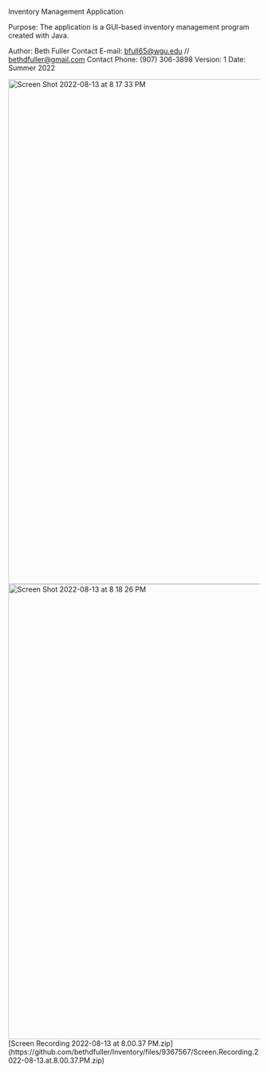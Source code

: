 Inventory Management Application

Purpose: The application is a GUI-based inventory management program created with Java.

Author: Beth Fuller
    Contact E-mail: bfull65@wgu.edu // bethdfuller@gmail.com
    Contact Phone: (907) 306-3898
    Version: 1 
    Date: Summer 2022
    
<img width="1012" alt="Screen Shot 2022-08-13 at 8 17 33 PM" src="https://user-images.githubusercontent.com/38383228/185291724-7f23ce31-950e-4db2-8090-da682ec21c1f.png">
<img width="912" alt="Screen Shot 2022-08-13 at 8 18 26 PM" src="https://user-images.githubusercontent.com/38383228/185291731-402192f5-a85a-4d17-9f86-871ad5239080.png">
[Screen Recording 2022-08-13 at 8.00.37 PM.zip](https://github.com/bethdfuller/Inventory/files/9367567/Screen.Recording.2022-08-13.at.8.00.37.PM.zip)

